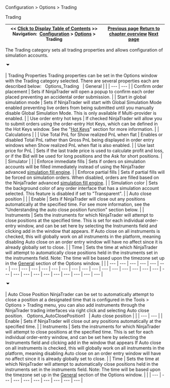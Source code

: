 ﻿


Configuration \> Options \> Trading






















Trading







| \<\< [Click to Display Table of Contents](options_trading.md) \>\> **Navigation:**     [Configuration](configuration.md) \> [Options](options.md) \> Trading | [Previous page](enabling_disabling-multi-provi.md) [Return to chapter overview](options.md) [Next page](options_strategies.md) |
| --- | --- |














The Trading category sets all trading properties and allows configuration of simulation accounts. 


![tog_minus](tog_minus.gif)




| Trading Properties Trading properties can be set in the Options window with the Trading category selected. There are several properties each are described below:   Options_Trading     | General |  | | --- | --- | | Confirm order placement | Sets if NinjaTrader will open a popup to confirm each order placed preventing an accidental order submission. | | Start in global simulation mode | Sets if NinjaTrader will start with Global Simulation Mode enabled preventing live orders from being submitted until you manually disable Global Simulation Mode. This is only available if Multi\-provider is enabled. | | Use order entry hot keys | If checked NinjaTrader will allow you to submit orders using the order\-entry Hot Keys, which can be defined in the Hot Keys window. See the "[Hot Keys](hot_key_manager.md)" section for more information. | | Calculations |  | | Use Total PnL for Show realized PnL when flat | Enables or disabled Total PnL rather than Gross PnL being displayed in order entry windows when Show realized PnL when flat is also enabled. | | Use last price for PnL | Sets if the last trade price is used to calculate profit and loss, or if the Bid will be used for long positions and the Ask for short positions. | | Simulator |  | | Enforce immediate fills | Sets if orders on simulation accounts will be filled immediately instead of using the NinjaTrader advanced [simulation fill engine](simulation.md). | | Enforce partial fills | Sets if partial fills will be forced on simulation orders. When disabled, orders are filled based on the NinjaTrader advanced [simulation fill engine](simulation.md). | | Simulation color | Sets the background color of any order interface that has a simulation account selected. This feature is disabled if set to "Transparent". | | Auto close position |  | | Enable | Sets if NinjaTrader will close out any positions automatically at the specified time. For see more information, see the "Understanding the auto close position function" section below. | | Instruments | Sets the instruments for which NinjaTrader will attempt to close positions at the specified time. This is set for each individual order\-entry window, and can be set here by selecting the Instruments field and clicking add in the window that appears. If Auto close on all instruments is checked, this will globally work on all instruments in the platform, meaning disabling Auto close on an order entry window will have no affect since it is already globally set to close. | | Time | Sets the time at which NinjaTrader will attempt to automatically close positions held in the instruments set in the instruments field. Note: The time will be based upon the timezone set up in the [General](general_section.md) section of the Options window. | |
| --- | --- | --- | --- | --- | --- | --- | --- | --- | --- | --- | --- | --- | --- | --- | --- | --- | --- | --- | --- | --- | --- | --- | --- | --- | --- | --- | --- | --- | --- | --- |



![tog_minus](tog_minus.gif)




| Auto Close Position NinjaTrader can be set to automatically attempt to close a position at a designated time that is configured in the Tools \> Options \> Trading menu, you can also add instruments through the NinjaTrader trading interfaces via right click and selecting Auto close position.   Options_AutoClosePosition1     | Auto close position |  | | --- | --- | | Enable | Sets if NinjaTrader will close out any positions automatically at the specified time. | | Instruments | Sets the instruments for which NinjaTrader will attempt to close positions at the specified time. This is set for each individual order\-entry window, and can be set here by selecting the Instruments field and clicking add in the window that appears If Auto close on all instruments is checked, this will globally work on all instruments in the platform, meaning disabling Auto close on an order entry window will have no affect since it is already globally set to close. | | Time | Sets the time at which NinjaTrader will attempt to automatically close positions held in the instruments set in the instruments field. Note: The time will be based upon the timezone set up in the [General](general_section.md) section of the Options window. | |
| --- | --- | --- | --- | --- | --- | --- | --- | --- |










